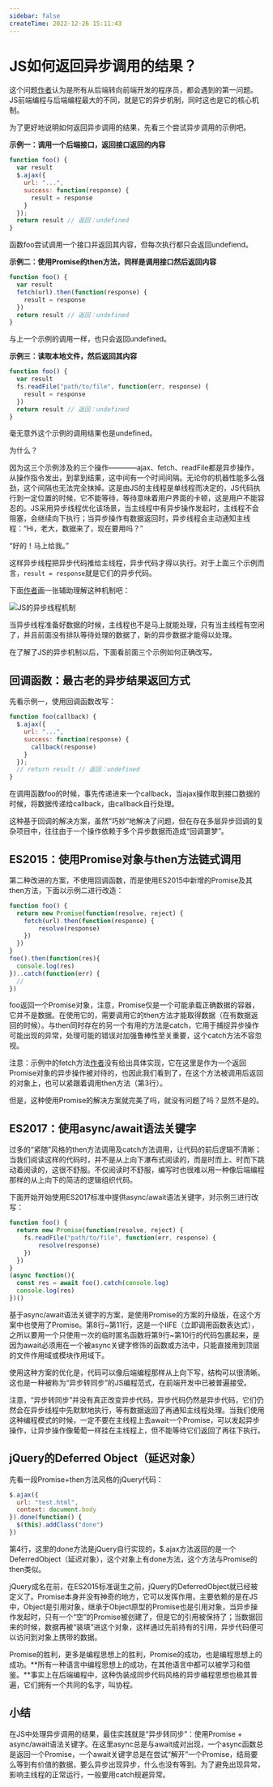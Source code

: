```yaml
---
sidebar: false
createTime: 2022-12-26 15:11:43
---
```

# JS如何返回异步调用的结果？

这个问题[作者](https://yishulun.com/)认为是所有从后端转向前端开发的程序员，都会遇到的第一问题。JS前端编程与后端编程最大的不同，就是它的异步机制，同时这也是它的核心机制。

为了更好地说明如何返回异步调用的结果，先看三个尝试异步调用的示例吧。

**示例一：调用一个后端接口，返回接口返回的内容**

```js
function foo() {
  var result
  $.ajax({
    url: "...",
    success: function(response) {
      result = response
    }
  });
  return result // 返回：undefined
}
```

函数foo尝试调用一个接口并返回其内容，但每次执行都只会返回undefiend。

**示例二：使用Promise的then方法，同样是调用接口然后返回内容**

```js
function foo() {
  var result
  fetch(url).then(function(response) {
    result = response
  })
  return result // 返回：undefined
}
```

与上一个示例的调用一样，也只会返回undefined。

**示例三：读取本地文件，然后返回其内容**

```js
function foo() {
  var result
  fs.readFile("path/to/file", function(err, response) {
    result = response
  })
  return result // 返回：undefined
}
```

毫无意外这个示例的调用结果也是undefined。

为什么？

因为这三个示例涉及的三个操作————ajax、fetch、readFile都是异步操作，从操作指令发出，到拿到结果，这中间有一个时间间隔。无论你的机器性能多么强劲，这个间隔也无法完全抹掉。这是由JS的主线程是单线程而决定的，JS代码执行到一定位置的时候，它不能等待，等待意味着用户界面的卡顿，这是用户不能容忍的。JS采用异步线程优化该场景，当主线程中有异步操作发起时，主线程不会阻塞，会继续向下执行；当异步操作有数据返回时，异步线程会主动通知主线程：“Hi，老大，数据来了，现在要用吗？”

“好的！马上给我。”

这样异步线程把异步代码推给主线程，异步代码才得以执行。对于上面三个示例而言，`result = response`就是它们的异步代码。

下面[作者](https://yishulun.com/)画一张辅助理解这种机制吧：

![JS的异步线程机制](./assets/JS的异步线程机制.png)

当异步线程准备好数据的时候，主线程也不是马上就能处理，只有当主线程有空闲了，并且前面没有排队等待处理的数据了，新的异步数据才能得以处理。

在了解了JS的异步机制以后，下面看前面三个示例如何正确改写。

## 回调函数：最古老的异步结果返回方式

先看示例一，使用回调函数改写：

```js
function foo(callback) {
  $.ajax({
    url: "...",
    success: function(response) {
      callback(response)
    }
  });
  // return result // 返回：undefined
}
```

在调用函数foo的时候，事先传递进来一个callback，当ajax操作取到接口数据的时候，将数据传递给callback，由callback自行处理。

这种基于回调的解决方案，虽然“巧妙”地解决了问题，但在存在多层异步回调的复杂项目中，往往由于一个操作依赖于多个异步数据而造成“回调噩梦”。

## ES2015：使用Promise对象与then方法链式调用

第二种改进的方案，不使用回调函数，而是使用ES2015中新增的Promise及其then方法，下面以示例二进行改造：

```js
function foo() {
  return new Promise(function(resolve, reject) {
    fetch(url).then(function(response) {
        resolve(response)
    })
  })
}
foo().then(function(res){
  console.log(res)
})..catch(function(err) {
  //
})
```

foo返回一个Promise对象，注意，Promise仅是一个可能承载正确数据的容器，它并不是数据。在使用它的，需要调用它的then方法才能取得数据（在有数据返回的时候）。与then同时存在的另一个有用的方法是catch，它用于捕捉异步操作可能出现的异常，处理可能的错误对加强鲁棒性至关重要，这个catch方法不容忽视。

注意：示例中的fetch方法[作者](https://yishulun.com/)没有给出具体实现，它在这里是作为一个返回Promise对象的异步操作被对待的，也因此我们看到了，在这个方法被调用后返回的对象上，也可以紧跟着调用then方法（第3行）。

但是，这种使用Promise的解决方案就完美了吗，就没有问题了吗？显然不是的。

## ES2017：使用async/await语法关键字

过多的“紧随”风格的then方法调用及catch方法调用，让代码的前后逻辑不清晰；当我们阅读这样的代码时，并不是从上向下瀑布式阅读的，而是时而上、时而下跳动着阅读的，这很不舒服。不仅阅读时不舒服，编写时也很难以用一种像后端编程那样的从上向下的简洁的逻辑组织代码。

下面开始开始使用ES2017标准中提供async/await语法关键字，对示例三进行改写：

```js
function foo() {
  return new Promise(function(resolve, reject) {
    fs.readFile("path/to/file", function(err, response) {
        resolve(response)
    })
  })
}
(async function(){
  const res = await foo().catch(console.log)
  console.log(res)
})()
```

基于async/await语法关键字的方案，是使用Promise的方案的升级版，在这个方案中也使用了Promise。第8行~第11行，这是一个IIFE（立即调用函数表达式），之所以要用一个只使用一次的临时匿名函数将第9行~第10行的代码包裹起来，是因为await必须用在一个被async关键字修饰的函数或方法中，只能直接用到顶层的文件作用域或模块作用域下。

使用这种方案的优化是，代码可以像后端编程那样从上向下写，结构可以很清晰。这也是一种被称为“异步转同步”的JS编程范式，在前端开发中已被普遍接受。

注意，“异步转同步”并没有真正改变异步代码，异步代码仍然是异步代码，它们仍然会在异步线程中先默默地执行，等有数据返回了再通知主线程处理。当我们使用这种编程模式的时候，一定不要在主线程上去await一个Promise，可以发起异步操作，让异步操作像葡萄一样挂在主线程上，但不能等待它们返回了再往下执行。

## jQuery的Deferred Object（延迟对象）

先看一段Promise+then方法风格的jQuery代码：

```js
$.ajax({
  url: "test.html",
  context: document.body
}).done(function() {
  $(this).addClass("done")
})
```

第4行，这里的done方法是jQuery自行实现的，$.ajax方法返回的是一个DeferredObject（延迟对象），这个对象上有done方法，这个方法与Promise的then类似。

jQuery成名在前，在ES2015标准诞生之前，jQuery的DeferredObject就已经被定义了。Promise本身并没有神奇的地方，它可以发挥作用，主要依赖的是在JS中，Object是引用对象，继承于Object原型的Promise也是引用对象，当异步操作发起时，只有一个“空”的Promise被创建了，但是它的引用被保持了；当数据回来的时候，数据再被“装填”进这个对象，这样通过先前持有的引用，异步代码便可以访问到对象上携带的数据。

Promise的胜利，更多是编程思想上的胜利，Promise的成功，也是编程思想上的成功。**所有一种语言中编程思想上的成功，在其他语言中都可以被学习和借鉴。**事实上在后端编程中，这种伪装成同步代码风格的异步编程思想也极其普遍，它们拥有一个共同的名字，叫协程。

## 小结

在JS中处理异步调用的结果，最佳实践就是“异步转同步”：使用Promise + async/await语法关键字。在这里async总是与await成对出现，一个async函数总是返回一个Promise，一个await关键字总是在尝试“解开”一个Promise，结局要么等到有价值的数据，要么异步出现异步，什么也没有等到。为了避免出现异常，影响主线程的正常运行，一般要用catch规避异常。







